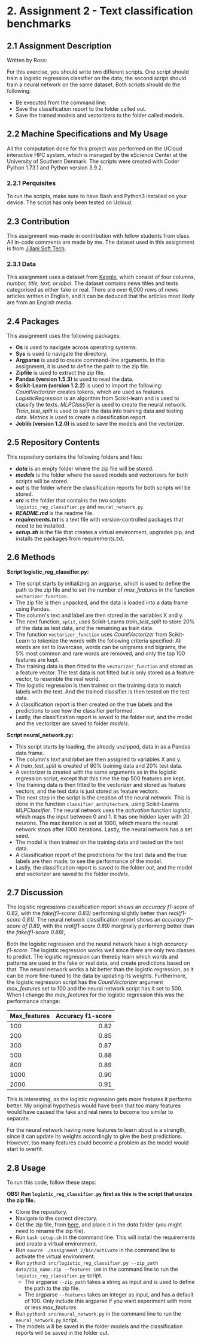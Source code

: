 # 2. Assignment 2 - Text classification benchmarks
## 2.1 Assignment Description
Written by Ross:

For this exercise, you should write two different scripts. One script should train a logistic regression classifier on the data; the second script should train a neural network on the same dataset. Both scripts should do the following:
- Be executed from the command line.
- Save the classification report to the folder called out.
- Save the trained models and vectorizers to the folder called models.
## 2.2 Machine Specifications and My Usage
All the computation done for this project was performed on the UCloud interactive HPC system, which is managed by the eScience Center at the University of Southern Denmark. The scripts were created with Coder Python 1.73.1 and Python version 3.9.2. 
### 2.2.1 Perquisites
To run the scripts, make sure to have Bash and Python3 installed on your device. The script has only been tested on Ucloud.
## 2.3 Contribution
This assignment was made in contribution with fellow students from class. All in-code comments are made by me. The dataset used in this assignment is from [Jillani Soft Tech](https://www.kaggle.com/datasets/jillanisofttech/fake-or-real-news).
### 2.3.1 Data 
This assignment uses a dataset from [Kaggle](https://www.kaggle.com/datasets/jillanisofttech/fake-or-real-news), which consist of four columns, _number, title, text, or label_. The dataset contains news titles and texts categorised as either fake or real. There are over 6,000 rows of news articles written in English, and it can be deduced that the articles most likely are from an English media. 
## 2.4 Packages
This assignment uses the following packages:
- **Os** is used to navigate across operating systems.
- **Sys** is used to navigate the directory.
- **Argparse** is used to create command-line arguments. In this assignment, it is used to define the path to the zip file.
- **Zipfile** is used to extract the zip file.
- **Pandas (version 1.5.3)** is used to read the data.
- **Scikit-Learn (version 1.2.2)** is used to import the following: _CountVectorizer_ creates tokens, which are used as features. _LogisticRegression_ is an algorithm from Scikit-learn and is used to classify the texts. _MLPClassifier_ is used to create the neural network. _Train_test_split_ is used to split the data into training data and testing data. _Metrics_ is used to create a classification report.
- **Joblib (version 1.2.0)** is used to save the models and the vectorizer.
## 2.5 Repository Contents
This repository contains the following folders and files:
- ***data*** is an empty folder where the zip file will be stored.
- ***models*** is the folder where the saved models and vectorizers for both scripts will be stored.
- ***out*** is the folder where the classification reports for both scripts will be stored.
- ***src*** is the folder that contains the two scripts ``logistic_reg_classifier.py`` and ``neural_network.py``.
- ***README.md*** is the readme file.
- ***requirements.txt*** is a text file with version-controlled packages that need to be installed.
- ***setup.sh*** is the file that creates a virtual environment, upgrades pip, and installs the packages from requirements.txt.
## 2.6 Methods
**Script logistic_reg_classifier.py:**
- The script starts by initializing an argparse, which is used to define the path to the zip file and to set the number of _max_features_ in the function ``vectorizer_function``.
- The zip file is then unpacked, and the data is loaded into a data frame using Pandas.
- The column's text and label are then stored in the variables X and y. 
- The next function, ``split``, uses Scikit-Learns _train_test_split_ to store 20% of the data as test data, and the remaining as train data.
- The function ``vectorizer_function`` uses _CountVectorizer_ from Scikit-Learn to tokenize the words with the following criteria specified: All words are set to lowercase, words can be unigrams and bigrams, the 5% most common and rare words are removed, and only the top 100 features are kept. 
- The training data is then fitted to the ``vectorizer_function`` and stored as a feature vector. The test data is not fitted but is only stored as a feature vector, to resemble the real world.
- The logistic regression is then trained on the training data to match labels with the text. And the trained classifier is then tested on the test data. 
- A classification report is then created on the true labels and the predictions to see how the classifier performed. 
- Lastly, the classification report is saved to the folder _out_, and the model and the vectorizer are saved to folder _models_.

**Script neural_network.py:**
- This script starts by loading, the already unzipped, data in as a Pandas data frame.
- The column's _text_ and _label_ are then assigned to variables X and y.
- A _train_test_split_ is created of 80% training data and 20% test data. 
- A vectorizer is created with the same arguments as in the logistic regression script, except that this time the top 500 features are kept. 
- The training data is then fitted to the vectorizer and stored as feature vectors, and the test data is just stored as feature vectors. 
- The next step in the script is the creation of the neural network. This is done in the function ``classifier_architecture``, using Scikit-Learns _MLPClassifier_. The neural network uses the _activation_ function _logistic_, which maps the input between 0 and 1. It has one hidden layer with 20 neurons. The max iteration is set at 1000, which means the neural network stops after 1000 iterations. Lastly, the neural network has a set seed.
- The model is then trained on the training data and tested on the test data. 
- A classification report of the predictions for the test data and the true labels are then made, to see the performance of the model.
- Lastly, the classification report is saved to the folder _out_, and the model and vectorizer are saved to the folder _models_.
## 2.7 Discussion 
The logistic regressions classification report shows an _accuracy f1-score_ of 0.82, with the _fake(f1-score: 0.83)_ performing slightly better than _real(f1-score 0.81)_. The neural network classification report shows an _accuracy f1-score of 0.89_, with the _real(f1-score 0.89)_ marginally performing better than the _fake(f1-score 0.88)_, 

Both the logistic regression and the neural network have a high _accuracy f1-score_. The logistic regression works well since there are only two classes to predict. The logistic regression can thereby learn which words and patterns are used in the fake or real data, and create predictions based on that. The neural network works a bit better than the logistic regression, as it can be more fine-tuned to the data by updating its weights. Furthermore, the logistic regression script has the _CountVectorizer_ argument _max_features_ set to 100 and the neural network script has it set to 500. When I change the _max_features_ for the logistic regression this was the performance change:

| **Max_features** | **Accuracy f1-score** |
|--------------|------------------:|
| 100          |              0.82 |
| 200          |              0.85 |
| 300          |              0.87 |
| 500          |              0.88 |
| 800          |              0.89 |
| 1000         |              0.90 |
| 2000         |              0.91 |

This is interesting, as the logistic regression gets more features it performs better. My original hypothesis would have been that too many features would have caused the fake and real news to become too similar to separate. 

For the neural network having more features to learn about is a strength, since it can update its weights accordingly to give the best predictions. However, too many features could become a problem as the model would start to overfit. 
## 2.8 Usage
To run this code, follow these steps:

**OBS! Run ``logistic_reg_classifier.py`` first as this is the script that unzips the zip file.**
- Clone the repository.
- Navigate to the correct directory.
- Get the zip file, from [here](https://www.kaggle.com/datasets/jillanisofttech/fake-or-real-news), and place it in the _data_ folder (you might need to rename the zip file).
- Run ``bash setup.sh`` in the command line. This will install the requirements and create a virtual environment.
- Run ``source ./assignment_2/bin/activate`` in the command line to activate the virtual environment.
- Run ``python3 src/logistic_reg_classifier.py --zip_path data/zip_name.zip --features 100`` in the command line to run the ``logistic_reg_classifier.py`` script.
    - The argparse ``--zip_path`` takes a string as input and is used to define the path to the zip file.
    - The argparse ``--features`` takes an integer as input, and has a default of 100. Only include this argparse if you want experiment with more or less _max_features_.
- Run ``python3 src/neural_network.py`` in the command line to run the ``neural_network.py`` script.
- The models will be saved in the folder models and the classification reports will be saved in the folder out.

